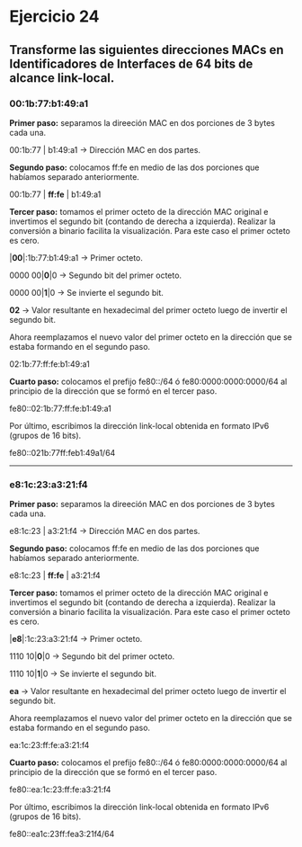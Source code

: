  # Ejercicio 24

 ## Transforme las siguientes direcciones MACs en Identificadores de Interfaces de 64 bits de alcance link-local.

 ### 00:1b:77:b1:49:a1

**Primer paso:** separamos la direeción MAC en dos porciones de 3 bytes cada una.

00:1b:77    |   b1:49:a1 -> Dirección MAC en dos partes.

**Segundo paso:** colocamos ff:fe en medio de las dos porciones que habíamos separado anteriormente.

00:1b:77 | **ff:fe** | b1:49:a1 

**Tercer paso:** tomamos el primer octeto de la dirección MAC original e invertimos el segundo bit (contando de derecha a izquierda). Realizar la conversión a binario facilita la visualización. Para este caso el primer octeto es cero.

|**00**|:1b:77:b1:49:a1 -> Primer octeto.

0000 00|**0**|0 -> Segundo bit del primer octeto.

0000 00|**1**|0 -> Se invierte el segundo bit.

**02** -> Valor resultante en hexadecimal del primer octeto luego de invertir el segundo bit.

Ahora reemplazamos el nuevo valor del primer octeto en la dirección que se estaba formando en el segundo paso.

02:1b:77:ff:fe:b1:49:a1

**Cuarto paso:** colocamos el prefijo fe80::/64 ó fe80:0000:0000:0000/64 al principio de la dirección que se formó en el tercer paso.

fe80::02:1b:77:ff:fe:b1:49:a1

Por último, escribimos la dirección link-local obtenida en formato IPv6 (grupos de 16 bits).

fe80::021b:77ff:feb1:49a1/64

---

### e8:1c:23:a3:21:f4

**Primer paso:** separamos la direeción MAC en dos porciones de 3 bytes cada una.

e8:1c:23    |   a3:21:f4 -> Dirección MAC en dos partes.

**Segundo paso:** colocamos ff:fe en medio de las dos porciones que habíamos separado anteriormente.

e8:1c:23 | **ff:fe** | a3:21:f4 

**Tercer paso:** tomamos el primer octeto de la dirección MAC original e invertimos el segundo bit (contando de derecha a izquierda). Realizar la conversión a binario facilita la visualización. Para este caso el primer octeto es cero.

|**e8**|:1c:23:a3:21:f4 -> Primer octeto.

1110 10|**0**|0 -> Segundo bit del primer octeto.

1110 10|**1**|0 -> Se invierte el segundo bit.

**ea** -> Valor resultante en hexadecimal del primer octeto luego de invertir el segundo bit.

Ahora reemplazamos el nuevo valor del primer octeto en la dirección que se estaba formando en el segundo paso.

ea:1c:23:ff:fe:a3:21:f4

**Cuarto paso:** colocamos el prefijo fe80::/64 ó fe80:0000:0000:0000/64 al principio de la dirección que se formó en el tercer paso.

fe80::ea:1c:23:ff:fe:a3:21:f4

Por último, escribimos la dirección link-local obtenida en formato IPv6 (grupos de 16 bits).

fe80::ea1c:23ff:fea3:21f4/64